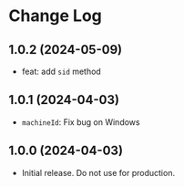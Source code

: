 # Change Log

## 1.0.2 (2024-05-09)

- feat: add `sid` method

## 1.0.1 (2024-04-03)

- `machineId`: Fix bug on Windows

## 1.0.0 (2024-04-03)

- Initial release. Do not use for production.
